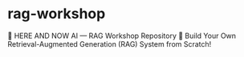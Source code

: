 # rag-workshop
📁 HERE AND NOW AI — RAG Workshop Repository 🚀 Build Your Own Retrieval-Augmented Generation (RAG) System from Scratch!
